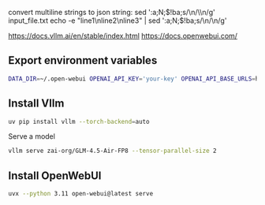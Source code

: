 convert multiline strings to json string:
sed ':a;N;$!ba;s/\n/\\n/g' input_file.txt
echo -e "line1\nline2\nline3" | sed ':a;N;$!ba;s/\n/\\n/g'

https://docs.vllm.ai/en/stable/index.html
https://docs.openwebui.com/

## Export environment variables
```bash
DATA_DIR=~/.open-webui OPENAI_API_KEY='your-key' OPENAI_API_BASE_URLS=https://api.openai.com/v1;http://localhost:8000/v1 
```

## Install Vllm

```bash
uv pip install vllm --torch-backend=auto
```
Serve a model
```bash
vllm serve zai-org/GLM-4.5-Air-FP8 --tensor-parallel-size 2
```

## Install OpenWebUI

```bash
uvx --python 3.11 open-webui@latest serve
```
